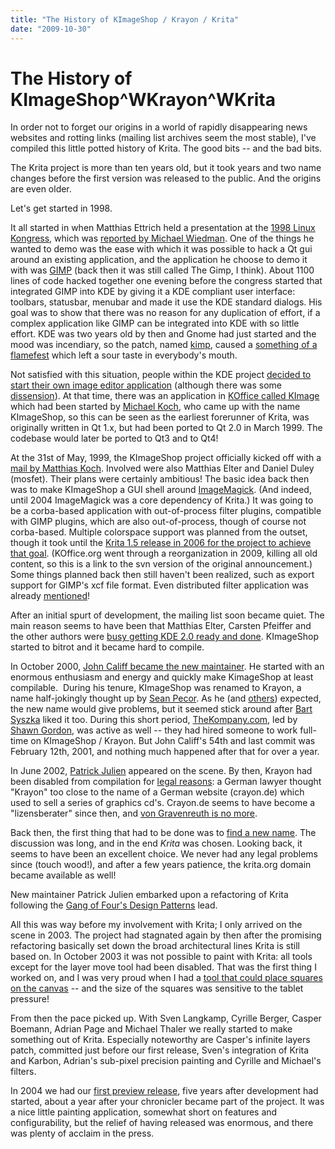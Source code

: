 ```yaml
---
title: "The History of KImageShop / Krayon / Krita"
date: "2009-10-30"
---
```


# The History of KImageShop^WKrayon^WKrita

In order not to forget our origins in a world of rapidly disappearing news websites and rotting links (mailing list archives seem the most stable), I've compiled this little potted history of Krita. The good bits -- and the bad bits.

The Krita project is more than ten years old, but it took years and two name changes before the first version was released to the public. And the origins are even older.  

Let's get started in 1998. 

It all started in when Matthias Ettrich held a presentation at the [1998 Linux Kongress](http://www.linux-kongress.org/1998/abstracts.html), which was [reported by Michael Wiedman](%20http://www.miwie.org/lnx-98/lnx-98-4.html#ss4.8). One of the things he wanted to demo was the ease with which it was possible to hack a Qt gui around an existing application, and the application he choose to demo it with was [GIMP](http://www.gimp.org) (back then it was still called The Gimp, I think). About 1100 lines of code hacked together one evening before the congress started that integrated GIMP into KDE by giving it a KDE compliant user interface: toolbars, statusbar, menubar and made it use the KDE standard dialogs. His goal was to show that there was no reason for any duplication of effort, if a complex application like GIMP can be integrated into KDE with so little effort. KDE was two years old by then and Gnome had just started and the mood was incendiary, so the patch, named [kimp](http://lists.kde.org/?l=kde-user&m=90222097830043&w=2 "Kimp"), caused a [something of a flamefest](http://marc.info/?t=90221524600024&r=1&w=2) which left a sour taste in everybody's mouth.

Not satisfied with this situation, people within the KDE project [decided to start their own image editor application](http://lists.kde.org/?l=kde-devel&m=92755013313863&w=2 "decided to start their own image editor application") (although there was some [dissension](http://lists.kde.org/?l=kde-devel&m=92773862805313&w=2 "dirk is against")). At that time, there was an application in [KOffice called KImage](http://websvn.kde.org/?view=revision&revision=14308 "KImage") which had been started by [Michael Koch](http://lists.kde.org/?l=kde-devel&m=92756018422117&w=2 "first mention of KImageShop"), who came up with the name KImageShop, so this can be seen as the earliest forerunner of Krita, was originally written in Qt 1.x, but had been ported to Qt 2.0 in March 1999. The codebase would later be ported to Qt3 and to Qt4!  

At the 31st of May, 1999, the KImageShop project officially kicked off with a [mail by Matthias Koch](http://lists.kde.org/?l=kde-devel&m=92815444812221&w=2 "kick-off"). Involved were also Matthias Elter and Daniel Duley (mosfet). Their plans were certainly ambitious! The basic idea back then was to make KImageShop a GUI shell around [ImageMagick](http://www.imagemagick.org/ "ImageMagick"). (And indeed, until 2004 ImageMagick was a core dependency of Krita.) It was going to be a corba-based application with out-of-process filter plugins, compatible with GIMP plugins, which are also out-of-process, though of course not corba-based. Multiple colorspace support was planned from the outset, though it took until the [Krita 1.5 release in 2006 for the project to achieve that goal](http://websvn.kde.org/trunk/www/areas/koffice/announcements/announce-1.5.php?revision=529913&view=markup "1.5 announcement"). (KOffice.org went through a reorganization in 2009, killing all old content, so this is a link to the svn version of the original announcement.) Some things planned back then still haven't been realized, such as export support for GIMP's xcf file format. Even distributed filter application was already [mentioned](http://lists.kde.org/?l=kde-devel&m=92824148020918&w=2)!

After an initial spurt of development, the mailing list soon became quiet. The main reason seems to have been that Matthias Elter, Carsten Pfeiffer and the other authors were [busy getting KDE 2.0 ready and done](http://lists.kde.org/?l=kde-kimageshop&m=96716211315583&w=2). KImageShop started to bitrot and it became hard to compile.

In October 2000, [John Califf became the new maintainer](http://lists.kde.org/?l=kde-kimageshop&m=97449288405742&w=2 "John Califf introduces himself"). He started with an enormous enthusiasm and energy and quickly make KimageShop at least compilable.  During his tenure, KImageShop was renamed to Krayon, a name half-jokingly thought up by [Sean Pecor](http://marc.info/?l=kde-kimageshop&m=96334314407453&w=2). As he (and [others](http://lists.kde.org/?l=kde-kimageshop&m=96706263306812&w=2)) expected, the new name would give problems, but it seemed stick around after [Bart Syszka](http://lists.kde.org/?l=kde-kimageshop&m=96705072815925&w=2) liked it too. During this short period, [TheKompany.com](http://thekompany.com/home/), led by [Shawn Gordon](http://linux.omnipotent.net/article.php?article_id=11946), was active as well -- they had hired someone to work full-time on KImageShop / Krayon. But John Califf's 54th and last commit was February 12th, 2001, and nothing much happened after that for over a year.  

In June 2002, [Patrick Julien](http://lists.kde.org/?l=kde-devel&m=101483868728005&w=2) appeared on the scene. By then, Krayon had been disabled from compilation for [legal reasons](http://news.zdnet.co.uk/software/0,1000000121,2102314,00.htm): a German lawyer thought "Krayon" too close to the name of a German website (crayon.de) which used to sell a series of graphics cd's. Crayon.de seems to have become a "lizensberater" since then, and [von Gravenreuth is no more](http://de.wikipedia.org/wiki/G%C3%BCnter_Freiherr_von_Gravenreuth).

Back then, the first thing that had to be done was to [find a new name](http://lists.kde.org/?l=kde-devel&m=101448062808746&w=2 "new name for Krayon"). The discussion was long, and in the end _Krita_ was chosen. Looking back, it seems to have been an excellent choice. We never had any legal problems since (touch wood!), and after a few years patience, the krita.org domain became available as well!

New maintainer Patrick Julien embarked upon a refactoring of Krita following the [Gang of Four's Design Patterns](http://en.wikipedia.org/wiki/Design_pattern_%28computer_science%29) lead.  

All this was way before my involvement with Krita; I only arrived on the scene in 2003. The project had stagnated again by then after the promising refactoring basically set down the broad architectural lines Krita is still based on. In October 2003 it was not possible to paint with Krita: all tools except for the layer move tool had been disabled. That was the first thing I worked on, and I was very proud when I had a [tool that could place squares on the canvas](http://lists.kde.org/?l=kde-kimageshop&m=106527928520621&w=2) -- and the size of the squares was sensitive to the tablet pressure!

From then the pace picked up. With Sven Langkamp, Cyrille Berger, Casper Boemann, Adrian Page and Michael Thaler we really started to make something out of Krita. Especially noteworthy are Casper's infinite layers patch, committed just before our first release, Sven's integration of Krita and Karbon, Adrian's sub-pixel precision painting and Cyrille and Michael's filters.  

In 2004 we had our [first preview release](http://www.kdenews.org/2004/09/26/first-krita-preview-release), five years after development had started, about a year after your chronicler became part of the project. It was a nice little painting application, somewhat short on features and configurability, but the relief of having released was enormous, and there was plenty of acclaim in the press.
